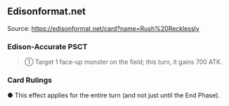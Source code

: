 
## Edisonformat.net

Source: https://edisonformat.net/card?name=Rush%20Recklessly

### Edison-Accurate PSCT

> ① Target 1 face-up monster on the field; this turn, it gains 700 ATK.

### Card Rulings

● This effect applies for the entire turn (and not just until the End Phase).
            